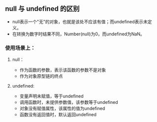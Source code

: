## null 与 undefined 的区别

+ null表示一个"无"的对象，也就是该处不应该有值；而undefined表示未定义。
+ 在转换为数字时结果不同，Number(null)为0，而undefined为NaN。

### 使用场景上：
1. null：
   + 作为函数的参数，表示该函数的参数不是对象
   + 作为对象原型链的终点

2. undefined:

   + 变量声明未赋值，等于undefined
   + 调用函数时，未提供参数值，该参数等于undefined
   + 对象没有赋值属性，该属性的值为undefined
   + 函数没有返回值时，默认返回undefined
